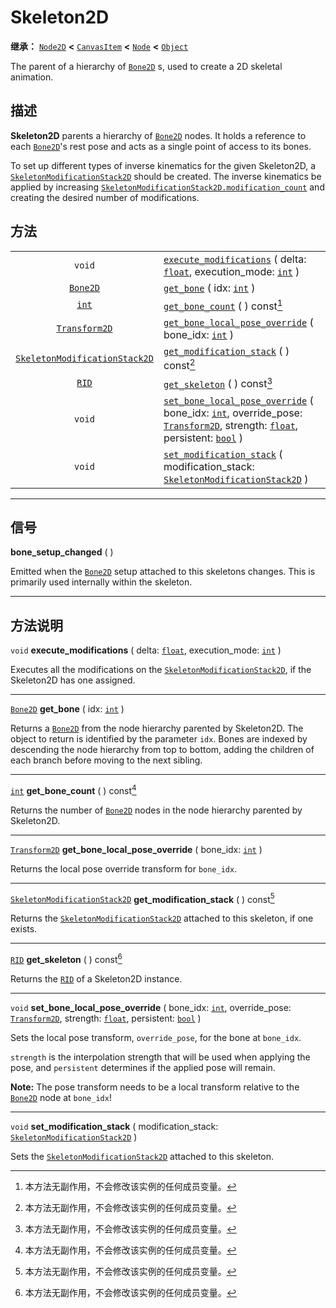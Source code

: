 <!-- ⚠ 请勿编辑本文件 ⚠ -->
<!-- 本文档使用脚本从 WeDot 引擎源码仓库生成。 -->
<!-- 生成脚本：https://github.com/WeDot-Engine/WeDot/tree/4.3/doc/tools/make_md.py； -->
<!-- 原文件：https://github.com/WeDot-Engine/WeDot/tree/4.3/doc/classes/Skeleton2D.xml。 -->

<div id="_class_skeleton2d"></div>

# Skeleton2D

**继承：** [`Node2D`](class_node2d.md) **<** [`CanvasItem`](class_canvasitem.md) **<** [`Node`](class_node.md) **<** [`Object`](class_object.md)

The parent of a hierarchy of [`Bone2D`](class_bone2d.md) s, used to create a 2D skeletal animation.

## 描述

**Skeleton2D** parents a hierarchy of [`Bone2D`](class_bone2d.md) nodes. It holds a reference to each [`Bone2D`](class_bone2d.md)'s rest pose and acts as a single point of access to its bones.

To set up different types of inverse kinematics for the given Skeleton2D, a [`SkeletonModificationStack2D`](class_skeletonmodificationstack2d.md) should be created. The inverse kinematics be applied by increasing [`SkeletonModificationStack2D.modification_count`](#class_skeletonmodificationstack2d_property_modification_count) and creating the desired number of modifications.

## 方法

|||
|:-:|:--|
| `void`                                                                | [`execute_modifications`](#class_skeleton2d_method_execute_modifications) ( delta: [`float`](class_float.md), execution_mode: [`int`](class_int.md) )                                                                                                       |
| [`Bone2D`](class_bone2d.md)                                           | [`get_bone`](#class_skeleton2d_method_get_bone) ( idx: [`int`](class_int.md) )                                                                                                                                                                              |
| [`int`](class_int.md)                                                 | [`get_bone_count`](#class_skeleton2d_method_get_bone_count) ( ) const[^const]                                                                                                                                                                               |
| [`Transform2D`](class_transform2d.md)                                 | [`get_bone_local_pose_override`](#class_skeleton2d_method_get_bone_local_pose_override) ( bone_idx: [`int`](class_int.md) )                                                                                                                                 |
| [`SkeletonModificationStack2D`](class_skeletonmodificationstack2d.md) | [`get_modification_stack`](#class_skeleton2d_method_get_modification_stack) ( ) const[^const]                                                                                                                                                               |
| [`RID`](class_rid.md)                                                 | [`get_skeleton`](#class_skeleton2d_method_get_skeleton) ( ) const[^const]                                                                                                                                                                                   |
| `void`                                                                | [`set_bone_local_pose_override`](#class_skeleton2d_method_set_bone_local_pose_override) ( bone_idx: [`int`](class_int.md), override_pose: [`Transform2D`](class_transform2d.md), strength: [`float`](class_float.md), persistent: [`bool`](class_bool.md) ) |
| `void`                                                                | [`set_modification_stack`](#class_skeleton2d_method_set_modification_stack) ( modification_stack: [`SkeletonModificationStack2D`](class_skeletonmodificationstack2d.md) )                                                                                   |

<!-- rst-class:: classref-section-separator -->

---

## 信号

<div id="_class_class_skeleton2d_signal_bone_setup_changed"></div>

**bone_setup_changed** ( ) <div id="class_skeleton2d_signal_bone_setup_changed"></div>

Emitted when the [`Bone2D`](class_bone2d.md) setup attached to this skeletons changes. This is primarily used internally within the skeleton.

<!-- rst-class:: classref-section-separator -->

---

## 方法说明

<div id="_class_skeleton2d_method_execute_modifications"></div>

`void` **execute_modifications** ( delta: [`float`](class_float.md), execution_mode: [`int`](class_int.md) )<div id="class_skeleton2d_method_execute_modifications"></div>

Executes all the modifications on the [`SkeletonModificationStack2D`](class_skeletonmodificationstack2d.md), if the Skeleton2D has one assigned.

<!-- rst-class:: classref-item-separator -->

---

<div id="_class_skeleton2d_method_get_bone"></div>

[`Bone2D`](class_bone2d.md) **get_bone** ( idx: [`int`](class_int.md) )<div id="class_skeleton2d_method_get_bone"></div>

Returns a [`Bone2D`](class_bone2d.md) from the node hierarchy parented by Skeleton2D. The object to return is identified by the parameter `idx`. Bones are indexed by descending the node hierarchy from top to bottom, adding the children of each branch before moving to the next sibling.

<!-- rst-class:: classref-item-separator -->

---

<div id="_class_skeleton2d_method_get_bone_count"></div>

[`int`](class_int.md) **get_bone_count** ( ) const[^const]<div id="class_skeleton2d_method_get_bone_count"></div>

Returns the number of [`Bone2D`](class_bone2d.md) nodes in the node hierarchy parented by Skeleton2D.

<!-- rst-class:: classref-item-separator -->

---

<div id="_class_skeleton2d_method_get_bone_local_pose_override"></div>

[`Transform2D`](class_transform2d.md) **get_bone_local_pose_override** ( bone_idx: [`int`](class_int.md) )<div id="class_skeleton2d_method_get_bone_local_pose_override"></div>

Returns the local pose override transform for `bone_idx`.

<!-- rst-class:: classref-item-separator -->

---

<div id="_class_skeleton2d_method_get_modification_stack"></div>

[`SkeletonModificationStack2D`](class_skeletonmodificationstack2d.md) **get_modification_stack** ( ) const[^const]<div id="class_skeleton2d_method_get_modification_stack"></div>

Returns the [`SkeletonModificationStack2D`](class_skeletonmodificationstack2d.md) attached to this skeleton, if one exists.

<!-- rst-class:: classref-item-separator -->

---

<div id="_class_skeleton2d_method_get_skeleton"></div>

[`RID`](class_rid.md) **get_skeleton** ( ) const[^const]<div id="class_skeleton2d_method_get_skeleton"></div>

Returns the [`RID`](class_rid.md) of a Skeleton2D instance.

<!-- rst-class:: classref-item-separator -->

---

<div id="_class_skeleton2d_method_set_bone_local_pose_override"></div>

`void` **set_bone_local_pose_override** ( bone_idx: [`int`](class_int.md), override_pose: [`Transform2D`](class_transform2d.md), strength: [`float`](class_float.md), persistent: [`bool`](class_bool.md) )<div id="class_skeleton2d_method_set_bone_local_pose_override"></div>

Sets the local pose transform, `override_pose`, for the bone at `bone_idx`.

 `strength` is the interpolation strength that will be used when applying the pose, and `persistent` determines if the applied pose will remain.

 **Note:** The pose transform needs to be a local transform relative to the [`Bone2D`](class_bone2d.md) node at `bone_idx`!

<!-- rst-class:: classref-item-separator -->

---

<div id="_class_skeleton2d_method_set_modification_stack"></div>

`void` **set_modification_stack** ( modification_stack: [`SkeletonModificationStack2D`](class_skeletonmodificationstack2d.md) )<div id="class_skeleton2d_method_set_modification_stack"></div>

Sets the [`SkeletonModificationStack2D`](class_skeletonmodificationstack2d.md) attached to this skeleton.

[^virtual]: 本方法通常需要用户覆盖才能生效。
[^const]: 本方法无副作用，不会修改该实例的任何成员变量。
[^vararg]: 本方法除了能接受在此处描述的参数外，还能够继续接受任意数量的参数。
[^constructor]: 本方法用于构造某个类型。
[^static]: 调用本方法无需实例，可直接使用类名进行调用。
[^operator]: 本方法描述的是使用本类型作为左操作数的有效运算符。
[^bitfield]: 这个值是由下列位标志构成位掩码的整数。
[^void]: 无返回值。
